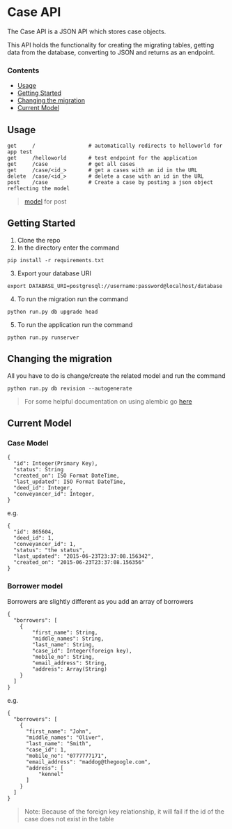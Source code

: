 # Case API

The Case API is a JSON API which stores case objects.

This API holds the functionality for creating the migrating tables, getting data
from the database, converting to JSON and returns as an endpoint.

### Contents

- [Usage](#usage)
- [Getting Started](#getting-started)
- [Changing the migration](#changing-the-migration)
- [Current Model](#current-model)

## Usage
```
get     /                 # automatically redirects to helloworld for app test
get     /helloworld       # test endpoint for the application
get     /case             # get all cases
get     /case/<id_>       # get a cases with an id in the URL
delete  /case/<id_>       # delete a case with an id in the URL
post    /case             # Create a case by posting a json object reflecting the model
```
> [model](#current-model) for post

## Getting Started
1. Clone the repo
2. In the directory enter the command
```
pip install -r requirements.txt
```

3. Export your database URI
```
export DATABASE_URI=postgresql://username:password@localhost/database
```

4. To run the migration run the command
```
python run.py db upgrade head
```

5. To run the application run the command
```
python run.py runserver
```

## Changing the migration
All you have to do is change/create the related model and run the command

```
python run.py db revision --autogenerate
```

> For some helpful documentation on using alembic go [here](alembic.md)

## Current Model

### Case Model

```
{
  "id": Integer(Primary Key),
  "status": String
  "created_on": ISO Format DateTime,
  "last_updated": ISO Format DateTime,
  "deed_id": Integer,
  "conveyancer_id": Integer,
}
```

e.g.
```
{
  "id": 865604,
  "deed_id": 1,
  "conveyancer_id": 1,
  "status": "the status",
  "last_updated": "2015-06-23T23:37:08.156342",
  "created_on": "2015-06-23T23:37:08.156356"
}
```

### Borrower model

Borrowers are slightly different as you add an array of borrowers

```
{
  "borrowers": [ 
    {
        "first_name": String,
        "middle_names": String,
        "last_name": String,
        "case_id": Integer(foreign key),
        "mobile_no": String,
        "email_address": String,
        "address": Array(String)
    }
  ]
}
```

e.g.
```
{
  "borrowers": [ 
    {
      "first_name": "John",
      "middle_names": "Oliver",
      "last_name": "Smith",
      "case_id": 1,
      "mobile_no": "0777777171",
      "email_address": "maddog@thegoogle.com",
      "address": [
          "kennel"
      ]
    }
  ]
}
```

> Note: Because of the foreign key relationship, it will fail if the id of the case does not exist in the table
